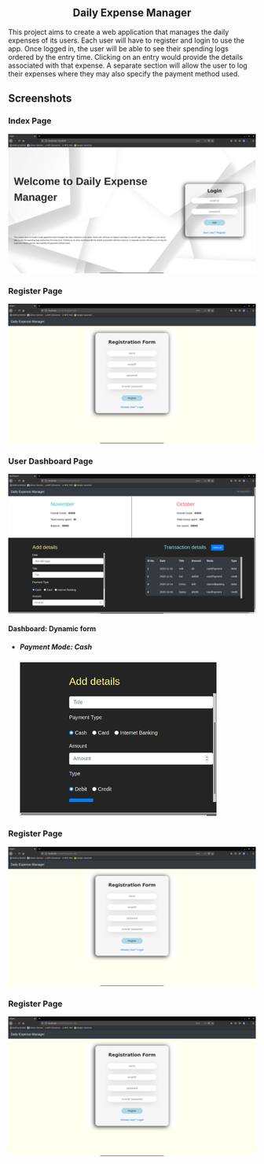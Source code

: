 <h2 style="text-align: center;">Daily Expense Manager</h2> 

<p>
This project aims to create a web application that manages the daily expenses of its users. Each user will have to register and login to use the app. Once logged in, the user will be able to see their spending logs ordered by the entry time. Clicking on an entry would provide the details associated with that expense. A separate section will allow the user to log their expenses where they may also specify the payment method used.
</p>

<h2>Screenshots</h2>
<h3> Index Page</h3>
<img src="Screenshot/Indexpage.png" width=600>

<h3> Register Page</h3>
<img src="Screenshot/RegisterPage.png" width=600>

<h3> User Dashboard Page</h3>
<img src="Screenshot/Dashboard.png" width=600>

<h4> Dashboard: Dynamic form</h2>
<ul>
    <li>
        <h5>Payment Mode: Cash</h5>
            <img src="Screenshot/DynamicForm_a.png" width=400>
    </li>
</ul>

<h3> Register Page</h3>
<img src="Screenshot/RegisterPage.png">

<h3> Register Page</h3>
<img src="Screenshot/RegisterPage.png">
